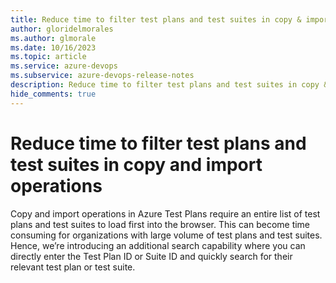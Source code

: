 ```yaml
---
title: Reduce time to filter test plans and test suites in copy & import operations
author: gloridelmorales
ms.author: glmorale
ms.date: 10/16/2023
ms.topic: article
ms.service: azure-devops
ms.subservice: azure-devops-release-notes
description: Reduce time to filter test plans and test suites in copy & import operations
hide_comments: true
---
```


# Reduce time to filter test plans and test suites in copy and import operations

Copy and import operations in Azure Test Plans require an entire list of test plans and test suites to load first into the browser. This can become time consuming for organizations with large volume of test plans and test suites. Hence, we’re introducing an additional search capability where you can directly enter the Test Plan ID or Suite ID and quickly search for their relevant test plan or test suite.